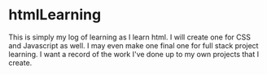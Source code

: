 # htmlLearning

This is simply my log of learning as I learn html. I will create one for CSS and Javascript as well. I may even make one final one for full stack project learning. I want a record of the work I've done up to my own projects that I create. 

